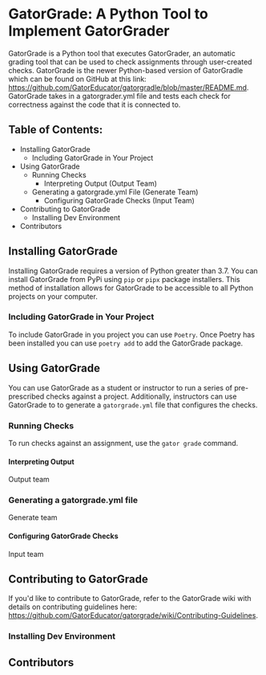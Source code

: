 # GatorGrade: A Python Tool to Implement GatorGrader

GatorGrade is a Python tool that executes GatorGrader, an automatic grading tool that can be used to check assignments through user-created checks. GatorGrade is the newer Python-based version of GatorGradle which can be found on GitHub at this link: https://github.com/GatorEducator/gatorgradle/blob/master/README.md. GatorGrade takes in a gatorgrader.yml file and tests each check for correctness against the code that it is connected to.

## Table of Contents:

- Installing GatorGrade
    - Including GatorGrade in Your Project
- Using GatorGrade
    - Running Checks
        - Interpreting Output (Output Team)
    - Generating a gatorgrade.yml File (Generate Team)
        - Configuring GatorGrade Checks (Input Team)
- Contributing to GatorGrade
    - Installing Dev Environment
- Contributors

## Installing GatorGrade

Installing GatorGrade requires a version of Python greater than 3.7. You can install GatorGrade from PyPi using `pip` or `pipx` package installers. This method of installation allows for GatorGrade to be accessible to all Python projects on your computer. 

### Including GatorGrade in Your Project

To include GatorGrade in you project you can use `Poetry`. Once Poetry has been installed you can use `poetry add` to add the GatorGrade package.

## Using GatorGrade

You can use GatorGrade as a student or instructor to run a series of pre-prescribed checks against a project. Additionally, instructors can use GatorGrade to to generate a `gatorgrade.yml` file that configures the checks.

### Running Checks

To run checks against an assignment, use the `gator grade` command.

#### Interpreting Output 
Output team

### Generating a gatorgrade.yml file
Generate team

#### Configuring GatorGrade Checks
Input team

## Contributing to GatorGrade

If you'd like to contribute to GatorGrade, refer to the GatorGrade wiki with details on contributing guidelines here: https://github.com/GatorEducator/gatorgrade/wiki/Contributing-Guidelines. 

### Installing Dev Environment

## Contributors


